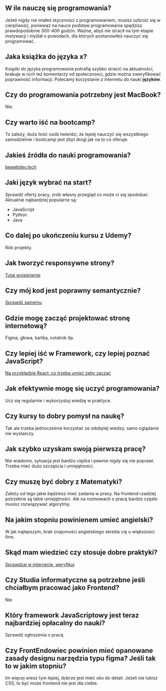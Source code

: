 ## W ile nauczę się programowania?

Jeżeli nigdy nie miałeś styczności z programowaniem, musisz uzbroić się w cierpliwość, ponieważ na nauce podstaw programowania spędzisz prawdopodobnie 300-400 godzin. Ważne, abyś nie stracił na tym etapie motywacji i myślał o powodach, dla których postanowiłeś nauczyć się programować.

## Jaka książka do języka x?

Książki do języka programowania potrafią szybko stracić na aktualności, brakuje w nich też komentarzy od spolecznosci, gdzie można zweryfikować poprawność informacji. Polecamy korzystanie z internetu do nauki **języków**. 

## Czy do programowania potrzebny jest MacBook?

Nie. 

## Czy warto iść na bootcamp?

To zależy, duża ilość osób twierdzi, że lepiej nauczyć się wszystkiego samodzielnie i bootcamp jest zbyt drogi jak na to co oferuje. 

## Jakieś źródła do nauki programowania?

[bewebdev.tech](https://bewebdev.tech/)

## Jaki język wybrać na start?

Sprawdź oferty pracy, zrób własny przegląd co może ci się spodobać. 
Aktualnie najbardziej popularne są:

- JavaScript
- Python
- Java

## Co dalej po ukończeniu kursu z Udemy?

Rób projekty. 

## Jak tworzyć responsywne strony?

[Tutaj wyjaśnienie](https://bewebdev.tech/technologies/css#responsive)

## Czy mój kod jest poprawny semantycznie?

[Sprawdź samemu](https://developer.mozilla.org/en-US/docs/Learn/HTML)

## Gdzie mogę zacząć projektować stronę internetową?

Figma, głowa, kartka, notatnik itp. 

## Czy lepiej iść w Framework, czy lepiej poznać JavaScript?

[Na przykładzie React: co trzeba umieć żeby zacząć](https://bewebdev.tech/technologies/react#what-to-know-before-react)

## Jak efektywnie mogę się uczyć programowania?

Ucz się regularnie i wykorzystuj wiedzę w praktyce. 

## Czy kursy to dobry pomysł na naukę?

Tak ale trzeba jednocześnie korzystać ze zdobytej wiedzy, samo oglądanie nie wystarczy. 

## Jak szybko uzyskam swoją pierwszą pracę?

Nie wiadomo, sytuacja jest bardzo ciężka i pewnie nigdy się nie poprawi. Trzeba mieć dużo szczęścia i umiejętności. 

## Czy muszę być dobry z Matematyki?

Zależy od tego jakie będziesz mieć zadania w pracy. Na frontend rzadziej potrzebne są takie umiejętności. Ale na rozmowach o pracę bardzo często musisz rozwiązywać algorytmy. 

## Na jakim stopniu powinienem umieć angielski?

W jak najlepszym, brak znajomości angielskiego skreśla cię u większości firm. 

## Skąd mam wiedzieć czy stosuje dobre praktyki?

[Sprawdzaj w internecie, weryfikuj](https://bewebdev.tech/principles/clean_code)

## Czy Studia informatyczne są potrzebne jeśli chciałbym pracować jako Frontend?

Nie

## Który framework JavaScriptowy jest teraz najbardziej opłacalny do nauki?

Sprawdź ogłoszenia o pracę

## Czy FrontEndowiec powinien mieć opanowane zasady designu narzędzia typu figma? Jeśli tak to w jakim stopniu?

Im więcej wiesz tym lepiej, dobrze jest mieć oko do detali. Jeżeli nie lubisz CSS, to być może frontend nie jest dla ciebie. 
